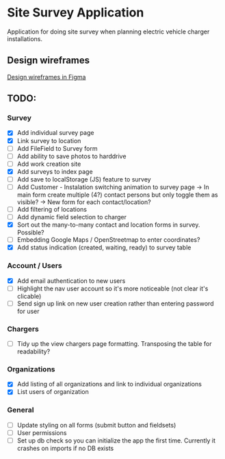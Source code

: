 # Site Survey Application

Application for doing site survey when planning electric vehicle charger installations.

## Design wireframes

[Design wireframes in Figma](https://www.figma.com/proto/cwyvzpbyNiWygBuhPAYOOvpF/SiteSurveyApp?node-id=0%3A1&scaling=scale-down)

## TODO:

### Survey
- [x] Add individual survey page
- [x] Link survey to location
- [ ] Add FileField to Survey form
- [ ] Add ability to save photos to harddrive
- [ ] Add work creation site
- [x] Add surveys to index page
- [ ] Add save to localStorage (JS) feature to survey
- [ ] Add Customer - Instalation switching animation to survey page
-> In main form create multiple (4?) contact persons but only toggle them as visible?
-> New form for each contact/location?
- [ ] Add filtering of locations
- [ ] Add dynamic field selection to charger
- [x] Sort out the many-to-many contact and location forms in survey. Possible?
- [ ] Embedding Google Maps / OpenStreetmap to enter coordinates?
- [x] Add status indication (created, waiting, ready) to survey table
### Account / Users
- [x] Add email authentication to new users
- [ ] Highlight the nav user account so it's more noticeable (not clear it's clicable)
- [ ] Send sign up link on new user creation rather than entering password for user

### Chargers
- [ ] Tidy up the view chargers page formatting. Transposing the table for readability?

### Organizations
- [x] Add listing of all organizations and link to individual organizations
- [x] List users of organization

### General
- [ ] Update styling on all forms (submit button and fieldsets)
- [ ] User permissions
- [ ] Set up db check so you can initialize the app the first time. Currently it crashes on imports if no DB exists
